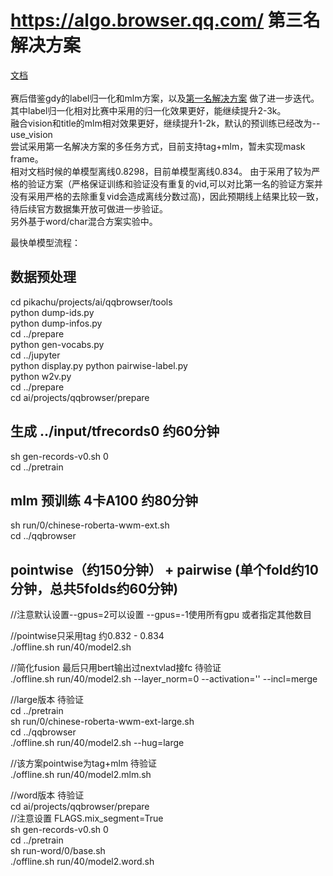 # https://algo.browser.qq.com/ 第三名解决方案    
[文档](https://note.youdao.com/s/WlmA0aUJ) <br>   
赛后借鉴gdy的label归一化和mlm方案，以及[第一名解决方案](https://github.com/zr2021/2021_QQ_AIAC_Tack1_1st) 做了进一步迭代。  
其中label归一化相对比赛中采用的归一化效果更好，能继续提升2-3k。    
融合vision和title的mlm相对效果更好，继续提升1-2k，默认的预训练已经改为--use_vision  
尝试采用第一名解决方案的多任务方式，目前支持tag+mlm，暂未实现mask frame。   
相对文档时候的单模型离线0.8298，目前单模型离线0.834。 
由于采用了较为严格的验证方案（严格保证训练和验证没有重复的vid,可以对比第一名的验证方案并没有采用严格的去除重复vid会造成离线分数过高)，因此预期线上结果比较一致，待后续官方数据集开放可做进一步验证。    
另外基于word/char混合方案实验中。    

最快单模型流程：  
## 数据预处理  
cd pikachu/projects/ai/qqbrowser/tools  
python dump-ids.py  
python dump-infos.py  
cd ../prepare  
python gen-vocabs.py  
cd ../jupyter  
python display.py 
python pairwise-label.py  
python w2v.py  
cd ../prepare  
cd ai/projects/qqbrowser/prepare  
## 生成 ../input/tfrecords0  约60分钟  
sh gen-records-v0.sh 0  
cd ../pretrain   
## mlm 预训练 4卡A100 约80分钟  
sh run/0/chinese-roberta-wwm-ext.sh    
cd ../qqbrowser   
## pointwise（约150分钟） + pairwise (单个fold约10分钟，总共5folds约60分钟)  
//注意默认设置--gpus=2可以设置 --gpus=-1使用所有gpu 或者指定其他数目  

//pointwise只采用tag  约0.832 - 0.834  
./offline.sh run/40/model2.sh  

//简化fusion 最后只用bert输出过nextvlad接fc 待验证  
./offline.sh run/40/model2.sh  --layer_norm=0 --activation='' --incl=merge

//large版本 待验证   
cd ../pretrain   
sh run/0/chinese-roberta-wwm-ext-large.sh     
cd ../qqbrowser  
./offline.sh run/40/model2.sh --hug=large  

//该方案pointwise为tag+mlm 待验证  
./offline.sh run/40/model2.mlm.sh    

//word版本 待验证  
cd ai/projects/qqbrowser/prepare   
//注意设置 FLAGS.mix_segment=True  
sh gen-records-v0.sh 0   
cd ../pretrain   
sh run-word/0/base.sh       
./offline.sh run/40/model2.word.sh    
